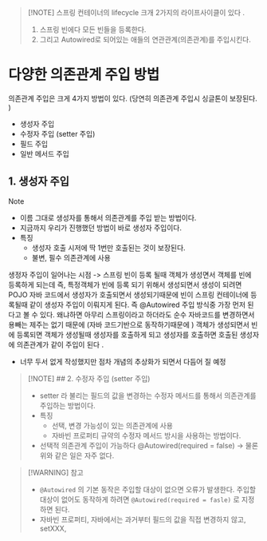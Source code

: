 >[!NOTE] 스프링 컨테이너의 lifecycle 
> 크개 2가지의 라이프사이클이 있다 .
> 1. 스프링 빈에다 모든 빈들을 등록한다. 
> 2. 그리고 Autowired로 되어있는 애들의 연관관계(의존관계)를 주입시킨다. 

# 다양한 의존관계 주입 방법 

의존관계 주입은 크게 4가지 방법이 있다. (당연히 의존관계 주입시 싱글톤이 보장된다. )
- 생성자 주입 
-  수정자 주입 (setter 주입) 
- 필드 주입 
- 일반 메서드 주입 

## 1. 생성자 주입 
>[!NOTE] 
> - 이름 그대로 생성자를 통해서 의존관계를 주입 받는 방법이다. 
> - 지금까지 우리가 진행했던 방법이 바로 생성자 주입이다. 
> - 특징
> 	- 생성자 호출 시저에 딱 1번만 호출된는 것이 보장된다. 
> 	-  불변, 필수 의존관계에 사용 
> 	  
> 생정자 주입이 일어나는 시점 -> 스프링 빈이 등록 될때 객체가 생성면서 객체를 빈에 등록하게 되는데 즉, 특정객체가 빈에 등록 되기 위해서 생성되면서 생성이 되려면 POJO 자바 코드에서 생성자가 호출되면서 생성되기때문에  빈이 스프링 컨테이너에 등록될때 같이 생성자 주입이 이뤄지게 된다. 즉 @Autowired 주입 방식중 가장 먼저 된다고 볼 수 있다. 왜냐하면 아무리 스프링이라고 하더라도 순수 자바코드를 변경하면서 용빼는 제주는 없기 때문에 (자바 코드기반으로 동작하기때문에 ) 객체가 생성되면서 빈에 등록되면 객체가 생성될때 생성자를 호출하게 되고 생성자를 호출하면 호출된 생성자에 의존관계가 같이 주입이 된다 .
> - 너무 두서 없게 작성했지만 점차  개념의 추상화가 되면서 다듬어 질 예정 


>[!NOTE] ## 2. 수정자 주입 (setter 주입)
> - setter 라 불리는 필드의 값을 변경하는 수정자 메서드를 통해서 의존관계를 주입하는 방법이다. 
> - 특징 
>	- 선택, 변경 가능성이 있는 의존관계에 사용 
>	- 자바빈 프로퍼티 규약의 수정자 메서드 방시을 사용하는 방법이다. 
> - 선택적 의존관계 주입이 가능하다  @Autowired(required = false)
>   -> 물론 위와 같은 일은 자주 없다. 

>[!WARNING] 참고 
> - `@Autowired` 의 기본 동작은 주입할 대상이 없으면 오류가 발생한다. 주입할 대상이 없어도 동작하게 하려면 `@Autowired(required = fasle)`  로 지정하면 된다. 
> -  자바빈 프로퍼티, 자바에서는 과거부터 필드의 값을 직접 변경하지 않고, setXXX, 

